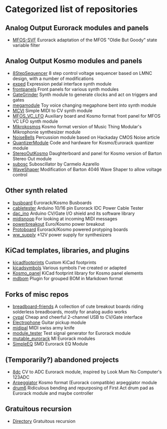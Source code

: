 # Categorized list of repositories

## Analog Output Eurorack modules and panels
* [MFOS-SVF](https://github.com/holmesrichards/MFOS-SVF) Eurorack adaptation of the MFOS "Oldie But Goody" state variable filter

## Analog Output Kosmo modules and panels
* [8StepSequencer](https://github.com/holmesrichards/8StepSequencer) 8 step control voltage sequencer based on LMNC design, with a number of modifications
* [exped](https://github.com/holmesrichards/exped) Expression pedal interface synth module
* [frontpanels](https://github.com/holmesrichards/frontpanels) Front panels for various synth modules
* [GateGrinder](https://github.com/holmesrichards/GateGrinder) Synth module to generate clocks and act on triggers and gates
* [megamodule](https://github.com/holmesrichards/megamodule) Toy voice changing megaphone bent into synth module
* [MCVI](https://github.com/holmesrichards/MCVI) Simple MIDI to CV synth module
* [MFOS_VC_LFO](https://github.com/holmesrichards/MFOS_VC_LFO) Auxiliary board and Kosmo format front panel for MFOS VC LFO synth module
* [Mikrokosmos](https://github.com/holmesrichards/Mikrokosmos) Kosmo format version of Music Thing Modular's Mikrophonie synthesizer module
* [NoiseBells](https://github.com/holmesrichards/NoiseBells) Percussion module based on Hackaday CMOS Noise article
* [QuantizerModule](https://github.com/holmesrichards/QuantizerModule) Code and hardware for Kosmo/Eurorack quantizer module
* [StereoOutKosmo](https://github.com/holmesrichards/StereoOutKosmo) Daughterboard and panel for Kosmo version of Barton Stereo Out module
* [subosc](https://github.com/holmesrichards/subosc) Suboscillator by Carmelo Azarello
* [WaveShaper](https://github.com/holmesrichards/WaveShaper) Modification of Barton 4046 Wave Shaper to allow voltage control

## Other synth related
* [busboard](https://github.com/holmesrichards/busboard) Eurorack/Kosmo Busboards
* [cabletester](https://github.com/holmesrichards/cabletester) Arduino 10/16 pin Eurorack IDC Power Cable Tester
* [dac_ino](https://github.com/holmesrichards/dac_ino) Arduino CV/Gate I/O shield and its software library
* [midisnoop](https://github.com/holmesrichards/midisnoop) For looking at incoming MIDI messages
* [powerbreakout](https://github.com/holmesrichards/powerbreakout) Euro/Kosmo power breakout
* [Protoboard](https://github.com/holmesrichards/Protoboard) Eurorack/Kosmo powered protyping boards
* [ww_supply](https://github.com/holmesrichards/ww_supply) ±12V power supply for synthesizers

## KiCad templates, libraries, and plugins
* [kicadfootprints](https://github.com/holmesrichards/kicadfootprints) Custom KiCad footprints
* [kicadsymbols](https://github.com/holmesrichards/kicadsymbols) Various symbols I've created or adapted
* [Kosmo_panel](https://github.com/holmesrichards/Kosmo_panel) KiCad footprint library for Kosmo panel elements
* [mdbom](https://github.com/holmesrichards/mdbom) Plugin for grouped BOM in Markdown format

## Forks of misc repos
* [breadboard-friends](https://github.com/holmesrichards/breadboard-friends) A collection of cute breakout boards riding solderless breadboards, mostly for analog audio works
* [cvpal](https://github.com/holmesrichards/cvpal) Cheap and cheerful 2-channel USB to CV/Gate interface
* [Electrophone](https://github.com/holmesrichards/Electrophone) Guitar pickup module
* [midipal](https://github.com/holmesrichards/midipal) MIDI swiss army knife
* [module_tester](https://github.com/holmesrichards/module_tester) Test signal generator for Eurorack module
* [mutable_eurorack](https://github.com/holmesrichards/mutable_eurorack) MI Eurorack modules
* [SimpleEQ](https://github.com/holmesrichards/SimpleEQ) SMD Eurorack EQ Module

## (Temporarily?) abandoned projects
* [8dc](https://github.com/holmesrichards/8dc) CV to ADC Eurorack module, inspired by Look Mum No Computer's 123ADC
* [Arpeggiator](https://github.com/holmesrichards/Arpeggiator) Kosmo format (Eurorack compatible) arpeggiator module
* [drum6](https://github.com/holmesrichards/drum6) Ridiculous bending and repurposing of First Act drum pad as Eurorack module and maybe controller

## Gratuitous recursion
* [Directory](https://github.com/holmesrichards/Directory) Gratuitous recursion
